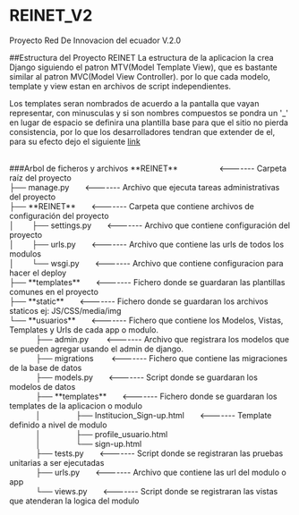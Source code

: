 # REINET_V2
Proyecto Red De Innovacion del ecuador V.2.0


##Estructura del Proyecto REINET
La estructura de la aplicacion la crea Django siguiendo el patron MTV(Model Template View), que es bastante similar al patron MVC(Model  View Controller). por lo que cada modelo, template y view estan en archivos de script independientes.

Los templates seran nombrados de acuerdo a la pantalla que vayan representar, con minusculas y si son nombres compuestos se pondra un '_' en lugar de espacio se definira una plantilla base para que el sitio no pierda consistencia, por lo que los desarrolladores tendran que extender de el, para su efecto dejo el siguiente [link](https://docs.djangoproject.com/en/1.8/ref/templates/)

<br/>
###Arbol de ficheros y archivos
**REINET** &emsp;&emsp;&emsp;&emsp;&emsp;&lt;------- Carpeta raíz del proyecto<br />
├── manage.py&emsp;&emsp;&lt;------- Archivo que ejecuta tareas administrativas del proyecto<br />
├── **REINET**&emsp;&emsp;&lt;------- Carpeta que contiene archivos de configuración del proyecto<br />
│&nbsp;&nbsp;&nbsp;&nbsp;&nbsp;&nbsp;&nbsp;&nbsp;├── settings.py&emsp;&emsp;&lt;------- Archivo que contiene configuración del proyecto<br />
│&nbsp;&nbsp;&nbsp;&nbsp;&nbsp;&nbsp;&nbsp;&nbsp;├── urls.py&emsp;&emsp;&lt;------- Archivo que contiene las urls de todos los modulos<br />
│&nbsp;&nbsp;&nbsp;&nbsp;&nbsp;&nbsp;&nbsp;&nbsp;└── wsgi.py&emsp;&emsp;&lt;------- Archivo que contiene configuracion para hacer el deploy<br />
├── **templates**&emsp;&emsp;&lt;------- Fichero donde se guardaran las plantillas comunes en el proyecto<br />
├── **static**&emsp;&emsp;&lt;------- Fichero donde se guardaran los archivos staticos ej: JS/CSS/media/img<br />
└── **usuarios**&emsp;&emsp;&lt;------- Fichero que contiene los Modelos, Vistas, Templates y Urls de cada app o modulo.<br />
&nbsp;&nbsp;&nbsp;&nbsp;&nbsp;&nbsp;&nbsp;&nbsp;&nbsp;&nbsp;&nbsp;&nbsp;├── admin.py
&emsp;&emsp;&lt;------- Archivo que registrara los modelos que se pueden agregar usando el admin de django.<br />
&nbsp;&nbsp;&nbsp;&nbsp;&nbsp;&nbsp;&nbsp;&nbsp;&nbsp;&nbsp;&nbsp;&nbsp;├── migrations
&emsp;&emsp;&lt;------- Fichero que contiene las migraciones de la base de datos<br />
&nbsp;&nbsp;&nbsp;&nbsp;&nbsp;&nbsp;&nbsp;&nbsp;&nbsp;&nbsp;&nbsp;&nbsp;├── models.py&emsp;&emsp;&lt;------- Script donde se guardaran los modelos de datos<br />
&nbsp;&nbsp;&nbsp;&nbsp;&nbsp;&nbsp;&nbsp;&nbsp;&nbsp;&nbsp;&nbsp;&nbsp;├── **templates**&emsp;&emsp;&lt;------- Fichero donde se guardaran los templates de la aplicacion o modulo<br />
&nbsp;&nbsp;&nbsp;&nbsp;&nbsp;&nbsp;&nbsp;&nbsp;&nbsp;&nbsp;&nbsp;&nbsp;│
&nbsp;&nbsp;&nbsp;&nbsp;&nbsp;&nbsp;&nbsp;&nbsp;&nbsp;&nbsp;&nbsp;&nbsp;   ├── Institucion_Sign-up.html&emsp;&emsp;&lt;------- Template definido a nivel de modulo<br />
&nbsp;&nbsp;&nbsp;&nbsp;&nbsp;&nbsp;&nbsp;&nbsp;&nbsp;&nbsp;&nbsp;&nbsp;│
&nbsp;&nbsp;&nbsp;&nbsp;&nbsp;&nbsp;&nbsp;&nbsp;&nbsp;&nbsp;&nbsp;&nbsp;   ├── profile_usuario.html<br />
&nbsp;&nbsp;&nbsp;&nbsp;&nbsp;&nbsp;&nbsp;&nbsp;&nbsp;&nbsp;&nbsp;&nbsp;│
&nbsp;&nbsp;&nbsp;&nbsp;&nbsp;&nbsp;&nbsp;&nbsp;&nbsp;&nbsp;&nbsp;&nbsp;   └── sign-up.html<br />
&nbsp;&nbsp;&nbsp;&nbsp;&nbsp;&nbsp;&nbsp;&nbsp;&nbsp;&nbsp;&nbsp;&nbsp;├── tests.py&emsp;&emsp;&lt;------- Script donde se registraran las pruebas unitarias a ser ejecutadas <br />
&nbsp;&nbsp;&nbsp;&nbsp;&nbsp;&nbsp;&nbsp;&nbsp;&nbsp;&nbsp;&nbsp;&nbsp;├── urls.py&emsp;&emsp;&lt;------- Archivo que contiene las url del modulo o app<br />
&nbsp;&nbsp;&nbsp;&nbsp;&nbsp;&nbsp;&nbsp;&nbsp;&nbsp;&nbsp;&nbsp;&nbsp;└── views.py&emsp;&emsp;&lt;------- Script donde se registraran las vistas que atenderan la logica del modulo<br />


